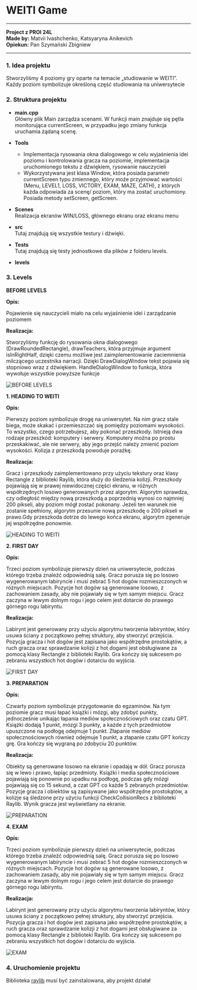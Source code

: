 # WEITI Game

---
**Project z PROI 24L**  
**Made by:** Matvii Ivashchenko, Katsyaryna Anikevich  
**Opiekun:** Pan Szymański Zbigniew

---
### 1. Idea projektu
Stworzyliśmy 4 poziomy gry oparte na temacie „studiowanie w WEITI”.  
Każdy poziom symbolizuje określoną część studiowania na uniwersytecie
### 2. Struktura projektu
- **main.cpp**  
  Główny plik Main zarządza scenami. W funkcji main znajduje się pętla monitorująca currentScreen, w przypadku jego zmiany funkcja uruchamia żądaną scenę.


- **Tools**  
  - Implementacja rysowania okna dialogowego w celu wyjaśnienia idei poziomu i kontrolowania gracza na poziomie, implementacja uruchomionego tekstu z dźwiękiem, rysowanie nauczycieli
  - Wykorzystywana jest klasa Window, która posiada parametr currentScreen typu zmiennego, który może przyjmować wartości (Menu, LEVEL1, LOSS, VICTORY, EXAM, MAZE, CATH), z których każda odpowiada za scenę/ poziom, który ma zostać uruchomiony.  Posiada metody setScreen, getScreen.


- **Scenes**  
    Realizacja ekranów WIN/LOSS, głównego ekranu oraz ekranu menu


-  **src**  
   Tutaj znajdują się wszystkie testury i dźwięki.


- **Tests**  
  Tutaj znajdują się testy jednostkowe dla plików z folderu levels.


- **levels**
### 3. Levels
**BEFORE LEVELS** 

**Opis:**

Pojawienie się nauczycieli miało na celu wyjaśnienie idei i zarządzanie poziomem

**Realizacja:**

Stworzyliśmy funkcję do rysowania okna dialogowego (DrawRoundedRectangle), drawTeachers, która przyjmuje argument isInRightHalf, dzięki czemu możliwe jest zaimplementowanie zaciemnienia milczącego uczestnika narracji. Dzięki DrawDialogWindow tekst pojawia się stopniowo wraz z dźwiękiem. HandleDialogWindow to funkcja, która wywołuje wszystkie powyższe funkcje

![BEFORE LEVELS](src/documentation/before.png)

**1. HEADING TO WEITI**  

   **Opis:**  

   Pierwszy poziom symbolizuje drogę na uniwersytet.  Na nim gracz stale biega, może skakać i przemieszczać się pomiędzy poziomami wysokości.  To wszystko, czego potrzebujesz, aby pokonać przeszkody.  Istnieją dwa rodzaje przeszkód: komputery  i serwery.  Komputery można po prostu przeskakiwać, ale nie serwery, aby jego przejść  należy zmienić poziom wysokości. Kolizja z przeszkodą powoduje porażkę.   

   **Realizacja:**  

   Gracz i przeszkody zaimplementowano przy użyciu tekstury oraz klasy Rectangle z biblioteki Raylib, która służy do śledzenia kolizji.  Przeszkody pojawiają się w prawej niewidocznej  części ekranu, w różnych współrzędnych losowo generowanych przez algorytm.  Algorytm sprawdza, czy odległość między nową przeszkodą a poprzednią wynosi co najmniej 200 pikseli, aby poziom mógł zostać pokonany.  Jeżeli ten warunek nie zostanie spełniony, algorytm przesunie nową przeszkodę o 200 pikseli w prawo.Gdy przeszkoda dotrze do lewego końca ekranu, algorytm zgeneruje jej współrzędne ponowmie.

![HEADING TO WEITI](src/documentation/runner.png)

**2. FIRST DAY**

**Opis:**

Trzeci poziom symbolizuje pierwszy dzień na uniwersytecie, podczas którego trzeba znaleźć odpowiednią salę. Gracz porusza się po losowo wygenerowanym labiryncie i musi zebrać 5 hot dogów rozmieszczonych w różnych miejscach. Pozycje hot dogów są generowane losowo, z zachowaniem zasady, aby nie pojawiały się w tym samym miejscu. Gracz zaczyna w lewym dolnym rogu i jego celem jest dotarcie do prawego górnego rogu labiryntu.

**Realizacja:**


Labirynt jest generowany przy użyciu algorytmu tworzenia labiryntów, który usuwa ściany z początkowo pełnej struktury, aby stworzyć przejścia. Pozycja gracza i hot dogów jest zapisana jako współrzędne prostokątów, a ruch gracza oraz sprawdzanie kolizji z hot dogami jest obsługiwane za pomocą klasy Rectangle z biblioteki Raylib. Gra kończy się sukcesem po zebraniu wszystkich hot dogów i dotarciu do wyjścia.

![FIRST DAY](src/documentation/maze.png)     

**3. PREPARATION**

**Opis:**


Czwarty poziom symbolizuje przygotowanie do egzaminów. Na tym poziomie gracz musi łapać książki i mózgi, aby zdobyć punkty, jednocześnie unikając łapania mediów społecznościowych oraz czatu GPT. Książki dodają 1 punkt, mózgi 3 punkty, a każde z tych przedmiotów upuszczone na podłogę odejmuje 1 punkt. Złapanie mediów społecznościowych również odejmuje 1 punkt, a złapanie czatu GPT kończy grę. Gra kończy się wygraną po zdobyciu 20 punktów.


**Realizacja:**


Obiekty są generowane losowo na ekranie i opadają w dół. Gracz porusza się w lewo i prawo, łapiąc przedmioty. Książki i media społecznościowe pojawiają się ponownie po upadku na podłogę, podczas gdy mózgi pojawiają się co 15 sekund, a czat GPT co każde 5 zebranych przedmiotów. Pozycje gracza i obiektów są zapisywane jako współrzędne prostokątów, a kolizje są śledzone przy użyciu funkcji CheckCollisionRecs z biblioteki Raylib. Wynik gracza jest wyświetlany na ekranie.

![PREPARATION](src/documentation/catch.png)

**4. EXAM**  


**Opis:**  


Trzeci poziom symbolizuje pierwszy dzień na uniwersytecie, podczas którego trzeba znaleźć odpowiednią salę. Gracz porusza się po losowo wygenerowanym labiryncie i musi zebrać 5 hot dogów rozmieszczonych w różnych miejscach. Pozycje hot dogów są generowane losowo, z zachowaniem zasady, aby nie pojawiały się w tym samym miejscu. Gracz zaczyna w lewym dolnym rogu i jego celem jest dotarcie do prawego górnego rogu labiryntu.


**Realizacja:**


Labirynt jest generowany przy użyciu algorytmu tworzenia labiryntów, który usuwa ściany z początkowo pełnej struktury, aby stworzyć przejścia. Pozycja gracza i hot dogów jest zapisana jako współrzędne prostokątów, a ruch gracza oraz sprawdzanie kolizji z hot dogami jest obsługiwane za pomocą klasy Rectangle z biblioteki Raylib. Gra kończy się sukcesem po zebraniu wszystkich hot dogów i dotarciu do wyjścia.

![EXAM](src/documentation/exam.png)

### 4. Uruchomienie projektu

Biblioteka [raylib](https://www.raylib.com/) musi być zainstalowana, aby projekt działał
